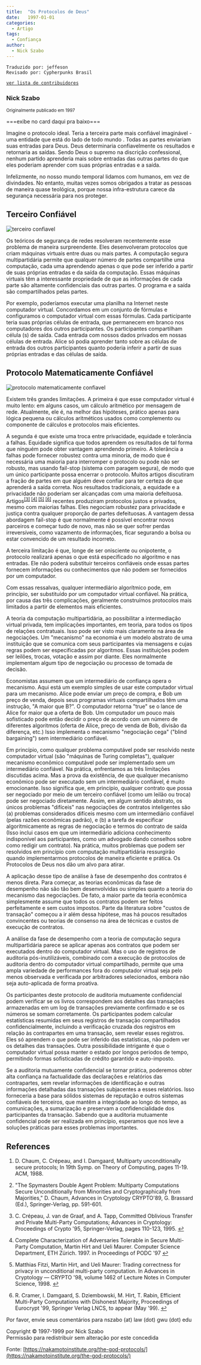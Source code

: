 ```yaml
---
title:  "Os Protocolos de Deus"
date:   1997-01-01
categories:
  - Artigo
tags:
  - Confiança
author:
  - Nick Szabo
---
```

```
Traduzido por: jeffeson
Revisado por: Cypherpunks Brasil
```
[```ver lista de contribuidores```](/about/#contribuidores)

### Nick Szabo 

<small>Originalmente publicado em 1997</small> 


===exibe no card daqui pra baixo===

Imagine o protocolo ideal. Teria a terceira parte mais confiável imaginável - uma entidade que está do lado de todo mundo . Todas as partes enviariam suas entradas para Deus. Deus determinaria confiavelmente os resultados e retornaria as saídas. Sendo Deus o supremo na discrição confessional, nenhum partido aprenderia mais sobre entradas das outras partes do que eles poderiam aprender com suas próprias entradas e a saída.

Infelizmente, no nosso mundo temporal lidamos com humanos, em vez de divindades. No entanto, muitas vezes somos obrigados a tratar as pessoas de maneira quase teológica, porque nossa infra-estrutura carece da segurança necessária para nos proteger.

## Terceiro Confiável

![terceiro confiavel](../stuff/mutually.gif)

Os teóricos de segurança de redes resolveram recentemente esse problema de maneira surpreendente. Eles desenvolveram protocolos que criam máquinas virtuais entre duas ou mais partes. A computação segura multipartidária permite que qualquer número de partes compartilhe uma computação, cada uma aprendendo apenas o que pode ser inferido a partir de suas próprias entradas e da saída da computação. Essas máquinas virtuais têm a interessante propriedade de que as informações de cada parte são altamente confidenciais das outras partes. O programa e a saída são compartilhados pelas partes.

Por exemplo, poderíamos executar uma planilha na Internet neste computador virtual. Concordamos em um conjunto de fórmulas e configuramos o computador virtual com essas fórmulas. Cada participante teria suas próprias células de entrada, que permanecem em branco nos computadores dos outros participantes. Os participantes compartilham célula (s) de saída. Cada entrada com nossos dados privados em nossas células de entrada. Alice só podia aprender tanto sobre as células de entrada dos outros participantes quanto poderia inferir a partir de suas próprias entradas e das células de saída.

## Protocolo Matematicamente Confiável

![protocolo matematicamente confiavel](../stuff/virtual.gif)

Existem três grandes limitações. A primeira é que esse computador virtual é muito lento: em alguns casos, um cálculo aritmético por mensagem de rede. Atualmente, ele é, na melhor das hipóteses, prático apenas para lógica pequena ou cálculos aritméticos usados como complemento ou componente de cálculos e protocolos mais eficientes.

A segunda é que existe uma troca entre privacidade, equidade e tolerância a falhas. Equidade significa que todos aprendem os resultados de tal forma que ninguém pode obter vantagem aprendendo primeiro. A tolerância a falhas pode fornecer robustez contra uma minoria, de modo que é necessária uma maioria para interromper o protocolo ou pode não ser robusto, mas usando fail-stop (sistema com paragem segura), de modo que um único participante possa encerrar o protocolo. Muitos artigos discutiram a fração de partes em que alguém deve confiar para ter certeza de que aprenderá a saída correta. Nos resultados tradicionais, a equidade e a privacidade não poderiam ser alcançadas com uma maioria defeituosa. Artigos<sup>[[3]](#fn3) [[4]](#fn4) [[5]](#fn5) [[6]](#fn6)</sup> recentes produziram protocolos justos e privados, mesmo com maiorias falhas. Eles negociam robustez para privacidade e justiça contra qualquer proporção de partes defeituosas. A vantagem dessa abordagem fail-stop é que normalmente é possível encontrar novos parceiros e começar tudo de novo, mas não se quer sofrer perdas irreversíveis, como vazamento de informações, ficar segurando a bolsa ou estar convencido de um resultado incorreto.

A terceira limitação é que, longe de ser onisciente ou onipotente, o protocolo realizará apenas o que está especificado no algoritmo e nas entradas. Ele não poderá substituir terceiros confiáveis onde essas partes fornecem informações ou conhecimentos que não podem ser fornecidos por um computador.

Com essas ressalvas, qualquer intermediário algorítmico pode, em princípio, ser substituído por um computador virtual confiável. Na prática, por causa das três complicações, geralmente construímos protocolos mais limitados a partir de elementos mais eficientes.

A teoria da computação multipartidária, ao possibilitar a intermediação virtual privada, tem implicações importantes, em teoria, para todos os tipos de relações contratuais. Isso pode ser visto mais claramente na área de negociações. Um "mecanismo" na economia é um modelo abstrato de uma instituição que se comunica com seus participantes via mensagens e cujas regras podem ser especificadas por algoritmos. Essas instituições podem ser leilões, trocas, votação e assim por diante. Eles normalmente implementam algum tipo de negociação ou processo de tomada de decisão.

Economistas assumem que um intermediário de confiança opera o mecanismo. Aqui está um exemplo simples de usar este computador virtual para um mecanismo. Alice pode enviar um preço de compra, e Bob um preço de venda, depois seus programas virtuais compartilhados têm uma instrução, "A maior que B?". O computador retorna "true" se o lance de Alice for maior que a oferta de Bob. Um computador um pouco mais sofisticado pode então decidir o preço de acordo com um número de diferentes algoritmos (oferta de Alice, preço de venda de Bob, divisão da diferença, etc.) Isso implementa o mecanismo "negociação cega" ("blind bargaining") sem intermediário confiável.

Em princípio, como qualquer problema computável pode ser resolvido neste computador virtual (são "máquinas de Turing completas"), qualquer mecanismo econômico computável pode ser implementado sem um intermediário confiável. Na prática, enfrentamos as três limitações discutidas acima. Mas a prova da existência, de que qualquer mecanismo econômico pode ser executado sem um intermediário confiável, é muito emocionante. Isso significa que, em princípio, qualquer contrato que possa ser negociado por meio de um terceiro confiável (como um leilão ou troca) pode ser negociado diretamente. Assim, em algum sentido abstrato, os únicos problemas "difíceis" nas negociações de contratos inteligentes são (a) problemas considerados difíceis mesmo com um intermediário confiável (pelas razões econômicas padrão), e (b) a tarefa de especificar algoritmicamente as regras de negociação e termos do contrato de saída (Isso inclui casos em que um intermediário adiciona conhecimento indisponível aos participantes, como um advogado dando conselhos sobre como redigir um contrato). Na prática, muitos problemas que podem ser resolvidos em princípio com computação multipartidária ressurgirão quando implementarmos protocolos de maneira eficiente e prática. Os Protocolos de Deus nos dão um alvo para atirar.

A aplicação desse tipo de análise à fase de desempenho dos contratos é menos direta. Para começar, as teorias econômicas da fase de desempenho não são tão bem desenvolvidas ou simples quanto a teoria do mecanismo das negociações. De fato, a maior parte da teoria econômica simplesmente assume que todos os contratos podem ser feitos perfeitamente e sem custos impostos. Parte da literatura sobre "custos de transação" começou a ir além dessa hipótese, mas há poucos resultados convincentes ou teorias de consenso na área de técnicas e custos de execução de contratos.

A análise da fase de desempenho com a teoria de computação segura multipartidária parece se aplicar apenas aos contratos que podem ser executados dentro do computador virtual. Mas o uso de registros de auditoria pós-inutilizáveis, combinado com a execução de protocolos de auditoria dentro do computador virtual compartilhado, permite que uma ampla variedade de performances fora do computador virtual seja pelo menos observada e verificada por arbitradores selecionados, embora não seja auto-aplicada de forma proativa.

Os participantes deste protocolo de auditoria mutuamente confidencial podem verificar se os livros correspondem aos detalhes das transações armazenadas em um log de transações previamente confirmado e se os números se somam corretamente. Os participantes podem calcular estatísticas resumidas em seus registros de transação compartilhados confidencialmente, incluindo a verificação cruzada dos registros em relação às contrapartes em uma transação, sem revelar esses registros. Eles só aprendem o que pode ser inferido das estatísticas, não podem ver os detalhes das transações. Outra possibilidade intrigante é que o computador virtual possa manter o estado por longos períodos de tempo, permitindo formas sofisticadas de crédito garantido e auto-imposto.

Se a auditoria mutuamente confidencial se tornar prática, poderemos obter alta confiança na factualidade das declarações e relatórios das contrapartes, sem revelar informações de identificação e outras informações detalhadas das transações subjacentes a esses relatórios. Isso forneceria a base para sólidos sistemas de reputação e outros sistemas confiáveis de terceiros, que mantêm a integridade ao longo do tempo, as comunicações, a sumarização e preservam a confidencialidade dos participantes da transação. Sabendo que a auditoria mutuamente confidencial pode ser realizada em princípio, esperamos que nos leve a soluções práticas para esses problemas importantes.

<div class="references">

## References

1.  D. Chaum, C. Crépeau, and I. Damgaard, Multiparty unconditionally secure protocols; In 19th Symp. on Theory of Computing, pages 11-19\. ACM, 1988.

2.  "The Spymasters Double Agent Problem: Multiparty Computations Secure Unconditionally from Minorities and Cryptographically from Majorities," D. Chaum, Advances in Cryptology CRYPTO'89, G. Brassard (Ed.), Springer-Verlag, pp. 591-601.

3.  C. Crépeau, J. van de Graaf, and A. Tapp, Committed Oblivious Transfer and Private Multi-Party Computations; Advances in Cryptology: Proceedings of Crypto '95, Springer-Verlag, pages 110-123, 1995. [↩](#ref3)

4.  Complete Characterization of Adversaries Tolerable in Secure Multi-Party Computation, Martin Hirt and Ueli Maurer. Computer Science Department, ETH Zürich. 1997\. in Proceedings of PODC '97 [↩](#ref4)

5.  Matthias Fitzi, Martin Hirt, and Ueli Maurer: Trading correctness for privacy in unconditional multi-party computation. In Advances in Cryptology — CRYPTO '98, volume 1462 of Lecture Notes in Computer Science, 1998. [↩](#ref5)

6.  R. Cramer, I. Damgaard, S. Dziembowski, M. Hirt, T. Rabin, Efficient Multi-Party Computations with Dishonest Majority, Proceedings of Eurocrypt '99, Springer Verlag LNCS, to appear (May '99). [↩](#ref6)

</div>



Por favor, envie seus comentários para nszabo (at) law (dot) gwu (dot) edu  

Copyright © 1997-1999 por Nick Szabo  
Permissão para redistribuir sem alteração por este concedida

  Fonte:
  [https://nakamotoinstitute.org/the-god-protocols/](https://nakamotoinstitute.org/the-god-protocols/)
